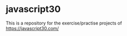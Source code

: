 # javascript30
This is a repository for the exercise/practise projects of https://javascript30.com/
